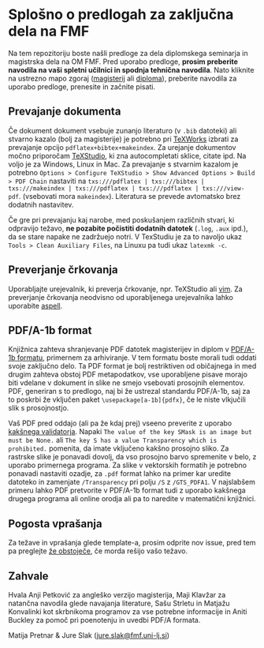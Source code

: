 # Splošno o predlogah za zaključna dela na FMF

Na tem repozitoriju boste našli predloge za dela diplomskega seminarja in magistrska dela na OM FMF.
Pred uporabo predloge, **prosim preberite navodila na vaši spletni učilnici in spodnja tehnična
navodila**. Nato kliknite na ustrezno mapo zgoraj ([magisterij](magistrsko_delo/) ali
[diploma](delo_diplomskega_seminarja/)), preberite navodila za uporabo predloge, prenesite in
začnite pisati.

## Prevajanje dokumenta
Če dokument dokument vsebuje zunanjo literaturo (v `.bib` datoteki) ali stvarno kazalo (bolj za
magisterije) je potrebno pri [TeXWorks](https://www.tug.org/texworks/) izbrati za prevajanje opcijo
`pdflatex+bibtex+makeindex`. Za urejanje dokumentov močno priporočam
[TeXStudio](http://www.texstudio.org/), ki zna autocompletati sklice, citate ipd.  Na voljo je za
Windows, Linux in Mac. Za prevajanje s stvarnim kazalom je potrebno `Options > Configure TeXStudio >
Show Advanced Options > Build > PDF Chain` nastaviti na `txs:///pdflatex | txs:///bibtex |
txs:///makeindex | txs:///pdflatex | txs:///pdflatex | txs:///view-pdf`.  (vsebovati mora
`makeindex`). Literatura se prevede avtomatsko brez dodatnih nastavitev.

Če gre pri prevajanju kaj narobe, med poskušanjem različnih stvari, ki odpravijo težavo, **ne pozabite
počistiti dodatnih datotek** (`.log`, `.aux` ipd.), da se stare napake ne zadržuejo notri. V TexStudiu
je za to navoljo ukaz `Tools > Clean Auxiliary Files`, na Linuxu pa tudi ukaz `latexmk -c`.

## Preverjanje črkovanja
Uporabljajte urejevalnik, ki preverja črkovanje, npr. TeXStudio ali [vim](http://www.vim.org/). Za
preverjanje črkovanja neodvisno od uporabljenega urejevalnika lahko uporabite
[aspell](http://aspell.net/).

## PDF/A-1b format
Knjižnica zahteva shranjevanje PDF datotek magisterijev in diplom v [PDF/A-1b
formatu](https://en.wikipedia.org/wiki/PDF/A), primernem za
arhiviranje. V tem formatu boste morali tudi oddati svoje zaključno delo.
Ta PDF format je bolj restriktiven od običajnega in med drugim zahteva obstoj PDF
metapodatkov, vse uporabljene pisave morajo biti vdelane v dokument in slike ne smejo vsebovati
prosojnih elementov. PDF, generiran s to predlogo, naj bi že ustrezal standardu PDF/A-1b,
saj za to poskrbi že vključen paket `\usepackage[a-1b]{pdfx}`, če le niste vlkjučili slik s prosojnostjo.

Vaš PDF pred oddajo (ali pa že kdaj prej) vseeno preverite z uporabo [kakšnega
validatorja](https://www.pdf-online.com/osa/validate.aspx).  Napaki `The value of the key SMask is
an image but must be None.` ali `The key S has a value Transparency which is prohibited.` pomenita,
da imate vključeno kakšno prosojno sliko. Za rastrske slike je ponavadi dovolj, da vso prosojno
barvo spremenite v belo, z uporabo primernega programa.  Za slike v vektorskih formatih je potrebno
ponavadi nastaviti ozadje, za `.pdf` format lahko na primer kar uredite datoteko in zamenjate
`/Transparency` pri polju `/S` z `/GTS_PDFA1`.  V najslabšem primeru lahko PDF pretvorite v PDF/A-1b
format tudi z uporabo kakšnega drugega programa ali online orodja ali pa to naredite v matematični
knjižnici.

## Pogosta vprašanja
Za težave in vprašanja glede template-a, prosim odprite nov issue, pred tem pa preglejte [že
obstoječe](https://github.com/ul-fmf/fmfdelo/issues?q=is%3Aissue), če morda rešijo
vašo težavo.

## Zahvale
Hvala Anji Petković za angleško verzijo magisterija, Maji Klavžar za natančna navodila glede
navajanja literature, Sašu Strletu in Matjažu Konvalinki kot skrbnikoma programov za vse potrebne
informacije in Aniti Buckley za pomoč pri poenotenju in uvedbi PDF/A formata.

Matija Pretnar & Jure Slak (jure.slak@fmf.uni-lj.si)
